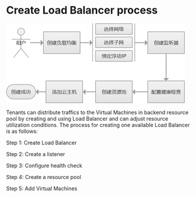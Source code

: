 # Create Load Balancer process

![Create-Load-Balancers-1](../../../../../image/JD-Cloud-Swift-HCI-Edition/Create-Load-Balancers-1.png)

Tenants can distribute traffics to the Virtual Machines in backend resource pool by creating and using Load Balancer and can adjust resource utilization conditions. The process for creating one available Load Balancer is as follows:

Step 1: Create Load Balancer

Step 2: Create a listener

Step 3: Configure health check

Step 4: Create a resource pool

Step 5: Add Virtual Machines